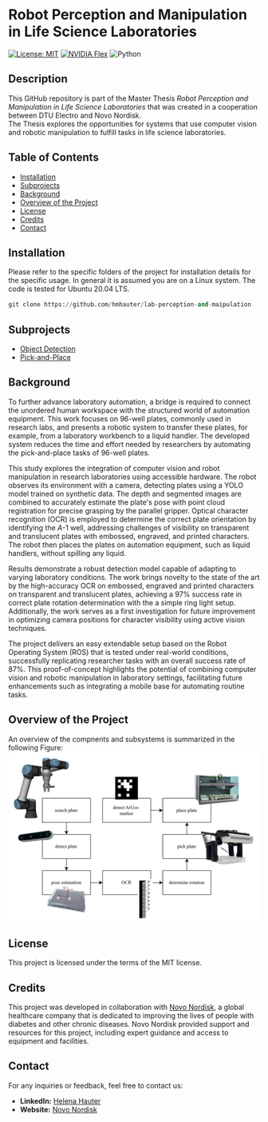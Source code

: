 # Robot Perception and Manipulation in Life Science Laboratories

[![License: MIT](https://img.shields.io/badge/License-MIT-yellow.svg)](https://opensource.org/licenses/MIT)
[![NVIDIA Flex](https://img.shields.io/badge/NVIDIA-Flex-green)](https://developer.nvidia.com/flex)
![Python](https://img.shields.io/badge/Python-3.8-blue)

## Description
This GitHub repository is part of the Master Thesis *Robot Perception and Manipulation in Life Science Laboratories* that was created in a cooperation between DTU Electro and Novo Nordisk.  
The Thesis explores the opportunities for systems that use computer vision and robotic manipulation to fulfill tasks in life science laboratories.

## Table of Contents

- [Installation](#installation)
- [Subprojects](#subprojects)
- [Background](#background)
- [Overview of the Project](#solution)
- [License](#license)
- [Credits](#credits)
- [Contact](#contact)

## Installation

Please refer to the specific folders of the project for installation details for the specific usage. In general it is assumed you are on a Linux system. The code is tested for Ubuntu 20.04 LTS. 

```python
git clone https://github.com/hmhauter/lab-perception-and-maipulation
```


## Subprojects

- [Object Detection](https://github.com/hmhauter/lab-perception-and-maipulation/tree/master/object-detection)
- [Pick-and-Place](https://github.com/hmhauter/lab-perception-and-maipulation/tree/master/pick-and-place)

## Background
To further advance laboratory automation, a bridge is required to connect the unordered human workspace with the structured world of automation equipment.
This work focuses on 96-well plates, commonly used in research labs, and presents a robotic system to transfer these plates, for example, from a laboratory workbench to a liquid handler. The developed system reduces the time and effort needed by researchers by automating the pick-and-place tasks of 96-well plates.

This study explores the integration of computer vision and robot manipulation in research laboratories using accessible hardware. The robot observes its environment with a camera, detecting plates using a YOLO model trained on synthetic data. The depth and segmented images are combined to accurately estimate the plate's pose with point cloud registration for precise grasping by the parallel gripper. Optical character recognition (OCR) is employed to determine the correct plate orientation by identifying the $A$-1 well, addressing challenges of visibility on transparent and translucent plates with embossed, engraved, and printed characters. The robot then places the plates on automation equipment, such as liquid handlers, without spilling any liquid. 

Results demonstrate a robust detection model capable of adapting to varying laboratory conditions. The work brings novelty to the state of the art by the high-accuracy OCR on embossed, engraved and printed characters on transparent and translucent plates, achieving a 97% success rate in correct plate rotation determination with the a simple ring light setup. Additionally, the work serves as a first investigation for future improvement in optimizing camera positions for character visibility using active vision techniques.

The project delivers an easy extendable setup based on the Robot Operating System (ROS) that is tested under real-world conditions, successfully replicating researcher tasks with an overall success rate of 87%. This proof-of-concept highlights the potential of combining computer vision and robotic manipulation in laboratory settings, facilitating future enhancements such as integrating a mobile base for automating routine tasks.

## Overview of the Project
An overview of the compnents and subsystems is summarized in the following Figure:
<img src="https://github.com/hmhauter/lab-perception-and-maipulation/blob/master/figures/SystemOverview.PNG" width="700">

## License

This project is licensed under the terms of the MIT license. 

## Credits

This project was developed in collaboration with [Novo Nordisk](https://www.novonordisk.com/), a global healthcare company that is dedicated to improving the lives of people with diabetes and other chronic diseases. Novo Nordisk provided support and resources for this project, including expert guidance and access to equipment and facilities.

## Contact

For any inquiries or feedback, feel free to contact us:

- **LinkedIn:** [Helena Hauter](https://dk.linkedin.com/in/helena-mia-hauter)
- **Website:** [Novo Nordisk](https://www.novonordisk.com/)